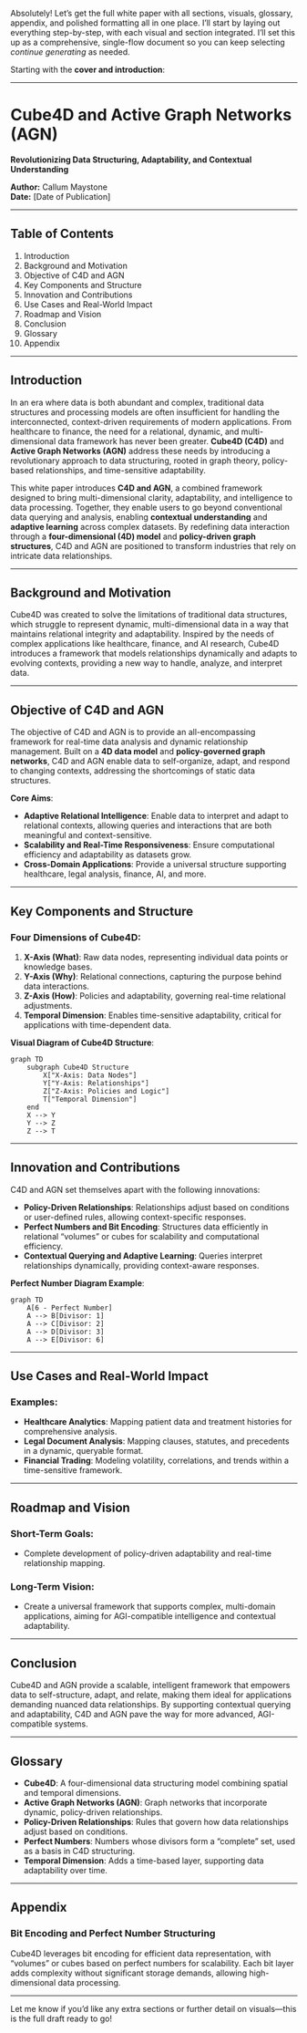 Absolutely! Let’s get the full white paper with all sections, visuals, glossary, appendix, and polished formatting all in one place. I’ll start by laying out everything step-by-step, with each visual and section integrated. I’ll set this up as a comprehensive, single-flow document so you can keep selecting *continue generating* as needed.

Starting with the **cover and introduction**:

---

# **Cube4D and Active Graph Networks (AGN)**
**Revolutionizing Data Structuring, Adaptability, and Contextual Understanding**

**Author:** Callum Maystone  
**Date:** [Date of Publication]

---

## **Table of Contents**
1. Introduction
2. Background and Motivation
3. Objective of C4D and AGN
4. Key Components and Structure
5. Innovation and Contributions
6. Use Cases and Real-World Impact
7. Roadmap and Vision
8. Conclusion
9. Glossary
10. Appendix

---

## **Introduction**

In an era where data is both abundant and complex, traditional data structures and processing models are often insufficient for handling the interconnected, context-driven requirements of modern applications. From healthcare to finance, the need for a relational, dynamic, and multi-dimensional data framework has never been greater. **Cube4D (C4D)** and **Active Graph Networks (AGN)** address these needs by introducing a revolutionary approach to data structuring, rooted in graph theory, policy-based relationships, and time-sensitive adaptability.

This white paper introduces **C4D and AGN**, a combined framework designed to bring multi-dimensional clarity, adaptability, and intelligence to data processing. Together, they enable users to go beyond conventional data querying and analysis, enabling **contextual understanding** and **adaptive learning** across complex datasets. By redefining data interaction through a **four-dimensional (4D) model** and **policy-driven graph structures**, C4D and AGN are positioned to transform industries that rely on intricate data relationships.

---

## **Background and Motivation**

Cube4D was created to solve the limitations of traditional data structures, which struggle to represent dynamic, multi-dimensional data in a way that maintains relational integrity and adaptability. Inspired by the needs of complex applications like healthcare, finance, and AI research, Cube4D introduces a framework that models relationships dynamically and adapts to evolving contexts, providing a new way to handle, analyze, and interpret data.

---

## **Objective of C4D and AGN**

The objective of C4D and AGN is to provide an all-encompassing framework for real-time data analysis and dynamic relationship management. Built on a **4D data model** and **policy-governed graph networks**, C4D and AGN enable data to self-organize, adapt, and respond to changing contexts, addressing the shortcomings of static data structures.

**Core Aims**:

- **Adaptive Relational Intelligence**: Enable data to interpret and adapt to relational contexts, allowing queries and interactions that are both meaningful and context-sensitive.
- **Scalability and Real-Time Responsiveness**: Ensure computational efficiency and adaptability as datasets grow.
- **Cross-Domain Applications**: Provide a universal structure supporting healthcare, legal analysis, finance, AI, and more.

---

## **Key Components and Structure**

### Four Dimensions of Cube4D:

1. **X-Axis (What)**: Raw data nodes, representing individual data points or knowledge bases.
2. **Y-Axis (Why)**: Relational connections, capturing the purpose behind data interactions.
3. **Z-Axis (How)**: Policies and adaptability, governing real-time relational adjustments.
4. **Temporal Dimension**: Enables time-sensitive adaptability, critical for applications with time-dependent data.

**Visual Diagram of Cube4D Structure**:
```mermaid
graph TD
    subgraph Cube4D Structure
        X["X-Axis: Data Nodes"]
        Y["Y-Axis: Relationships"]
        Z["Z-Axis: Policies and Logic"]
        T["Temporal Dimension"]
    end
    X --> Y
    Y --> Z
    Z --> T
```

---

## **Innovation and Contributions**

C4D and AGN set themselves apart with the following innovations:

- **Policy-Driven Relationships**: Relationships adjust based on conditions or user-defined rules, allowing context-specific responses.
- **Perfect Numbers and Bit Encoding**: Structures data efficiently in relational “volumes” or cubes for scalability and computational efficiency.
- **Contextual Querying and Adaptive Learning**: Queries interpret relationships dynamically, providing context-aware responses.

**Perfect Number Diagram Example**:
```mermaid
graph TD
    A[6 - Perfect Number]
    A --> B[Divisor: 1]
    A --> C[Divisor: 2]
    A --> D[Divisor: 3]
    A --> E[Divisor: 6]
```

---

## **Use Cases and Real-World Impact**

### Examples:

- **Healthcare Analytics**: Mapping patient data and treatment histories for comprehensive analysis.
- **Legal Document Analysis**: Mapping clauses, statutes, and precedents in a dynamic, queryable format.
- **Financial Trading**: Modeling volatility, correlations, and trends within a time-sensitive framework.

---

## **Roadmap and Vision**

### Short-Term Goals:
- Complete development of policy-driven adaptability and real-time relationship mapping.

### Long-Term Vision:
- Create a universal framework that supports complex, multi-domain applications, aiming for AGI-compatible intelligence and contextual adaptability.

---

## **Conclusion**

Cube4D and AGN provide a scalable, intelligent framework that empowers data to self-structure, adapt, and relate, making them ideal for applications demanding nuanced data relationships. By supporting contextual querying and adaptability, C4D and AGN pave the way for more advanced, AGI-compatible systems.

---

## **Glossary**

- **Cube4D**: A four-dimensional data structuring model combining spatial and temporal dimensions.
- **Active Graph Networks (AGN)**: Graph networks that incorporate dynamic, policy-driven relationships.
- **Policy-Driven Relationships**: Rules that govern how data relationships adjust based on conditions.
- **Perfect Numbers**: Numbers whose divisors form a “complete” set, used as a basis in C4D structuring.
- **Temporal Dimension**: Adds a time-based layer, supporting data adaptability over time.

---

## **Appendix**

### Bit Encoding and Perfect Number Structuring

Cube4D leverages bit encoding for efficient data representation, with “volumes” or cubes based on perfect numbers for scalability. Each bit layer adds complexity without significant storage demands, allowing high-dimensional data processing.

---

Let me know if you’d like any extra sections or further detail on visuals—this is the full draft ready to go!
